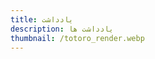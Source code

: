 ```yaml
---
title: یادداشت
description: یادداشت ها
thumbnail: /totoro_render.webp
---
```


<LogsArchives cat='notes' />
